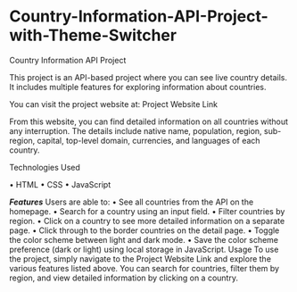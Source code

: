 # Country-Information-API-Project-with-Theme-Switcher
Country Information API Project

This project is an API-based project where you can see live country details. It includes multiple features for exploring information about countries.

You can visit the project website at: Project Website Link

From this website, you can find detailed information on all countries without any interruption. The details include native name, population, region, sub-region, capital, top-level domain, currencies, and languages of each country.


Technologies Used

•	HTML
•	CSS
•	JavaScript


***Features***
Users are able to:
•	See all countries from the API on the homepage.
•	Search for a country using an input field.
•	Filter countries by region.
•	Click on a country to see more detailed information on a separate page.
•	Click through to the border countries on the detail page.
•	Toggle the color scheme between light and dark mode.
•	Save the color scheme preference (dark or light) using local storage in JavaScript.
Usage
To use the project, simply navigate to the Project Website Link and explore the various features listed above. You can search for countries, filter them by region, and view detailed information by clicking on a country.
